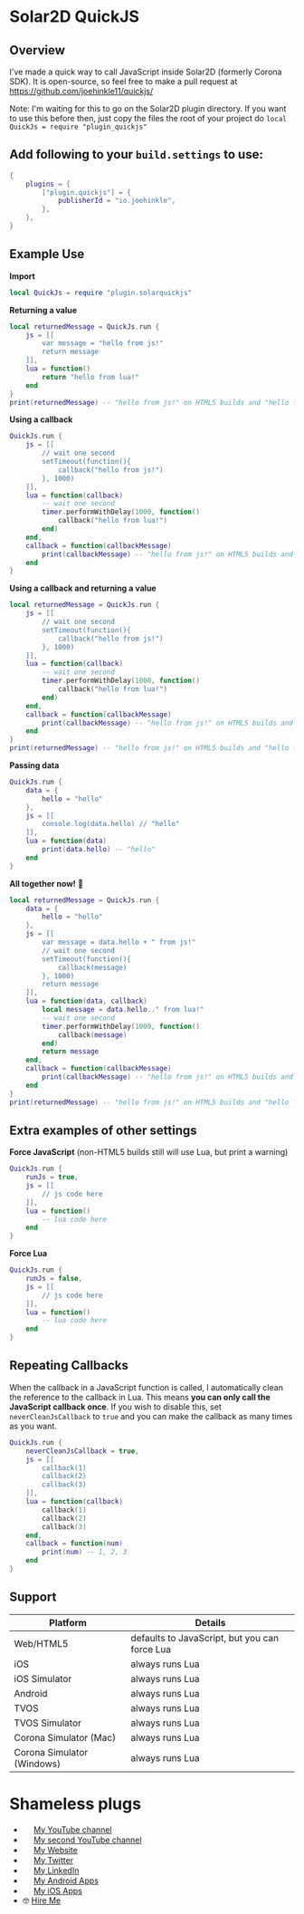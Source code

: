 # Solar2D QuickJS

## Overview

I've made a quick way to call JavaScript inside Solar2D (formerly Corona SDK). It is open-source, so feel free to make a pull request at https://github.com/joehinkle11/quickjs/

Note: I'm waiting for this to go on the Solar2D plugin directory. If you want to use this before then, just copy the files the root of your project do `local QuickJs = require "plugin_quickjs"`

## Add following to your `build.settings` to use:

```lua
{
    plugins = {
        ["plugin.quickjs"] = {
            publisherId = "io.joehinkle",
        },
    },
}
```

## Example Use

**Import**

```lua
local QuickJs = require "plugin.solarquickjs"
```

**Returning a value**

```lua
local returnedMessage = QuickJs.run {
    js = [[
        var message = "hello from js!"
        return message
    ]],
    lua = function()
        return "hello from lua!"
    end
}
print(returnedMessage) -- "hello from js!" on HTML5 builds and "hello from lua!" on all other builds
```

**Using a callback**

```lua
QuickJs.run {
    js = [[
        // wait one second
        setTimeout(function(){
            callback("hello from js!")
        }, 1000)
    ]],
    lua = function(callback)
        -- wait one second
        timer.performWithDelay(1000, function()
            callback("hello from lua!")
        end)
    end,
    callback = function(callbackMessage)
        print(callbackMessage) -- "hello from js!" on HTML5 builds and "hello from lua!" on all other builds
    end
}
```

**Using a callback and returning a value**

```lua
local returnedMessage = QuickJs.run {
    js = [[
        // wait one second
        setTimeout(function(){
            callback("hello from js!")
        }, 1000)
    ]],
    lua = function(callback)
        -- wait one second
        timer.performWithDelay(1000, function()
            callback("hello from lua!")
        end)
    end,
    callback = function(callbackMessage)
        print(callbackMessage) -- "hello from js!" on HTML5 builds and "hello from lua!" on all other builds
    end
}
print(returnedMessage) -- "hello from js!" on HTML5 builds and "hello from lua!" on all other builds
```

**Passing data**

```lua
QuickJs.run {
    data = {
        hello = "hello"
    },
    js = [[
        console.log(data.hello) // "hello"
    ]],
    lua = function(data)
        print(data.hello) -- "hello"
    end
}
```

**All together now!** 🎉

```lua
local returnedMessage = QuickJs.run {
    data = {
        hello = "hello"
    },
    js = [[
        var message = data.hello + " from js!"
        // wait one second
        setTimeout(function(){
            callback(message)
        }, 1000)
        return message
    ]],
    lua = function(data, callback)
        local message = data.hello.." from lua!"
        -- wait one second
        timer.performWithDelay(1000, function()
            callback(message)
        end)
        return message
    end,
    callback = function(callbackMessage)
        print(callbackMessage) -- "hello from js!" on HTML5 builds and "hello from lua!" on all other builds
    end
}
print(returnedMessage) -- "hello from js!" on HTML5 builds and "hello from lua!" on all other builds
```


## Extra examples of other settings

**Force JavaScript** (non-HTML5 builds still will use Lua, but print a warning)

```lua
QuickJs.run {
    runJs = true,
    js = [[
        // js code here
    ]],
    lua = function()
        -- lua code here
    end
}
```

**Force Lua**

```lua
QuickJs.run {
    runJs = false,
    js = [[
        // js code here
    ]],
    lua = function()
        -- lua code here
    end
}
```

## Repeating Callbacks

When the callback in a JavaScript function is called, I automatically clean the reference to the callback in Lua. This means **you can only call the JavaScript callback once**. If you wish to disable this, set `neverCleanJsCallback` to `true` and you can make the callback as many times as you want.

```lua
QuickJs.run {
    neverCleanJsCallback = true,
    js = [[
        callback(1)
        callback(2)
        callback(3)
    ]],
    lua = function(callback)
        callback(1)
        callback(2)
        callback(3)
    end,
    callback = function(num)
        print(num) -- 1, 2, 3
    end
}
```


## Support

| Platform | Details |
| ------------------- | -------- |
| Web/HTML5 | defaults to JavaScript, but you can force Lua |
| iOS | always runs Lua |
| iOS Simulator | always runs Lua |
| Android | always runs Lua |
| TVOS | always runs Lua |
| TVOS Simulator | always runs Lua |
| Corona Simulator (Mac) | always runs Lua |
| Corona Simulator (Windows) | always runs Lua |

# Shameless plugs

* <img src="https://cdnjs.cloudflare.com/ajax/libs/webicons/2.0.0/webicons/webicon-youtube-s.png" width="15"> [My YouTube channel](https://www.youtube.com/channel/UCje9o1NPdBs0vhPp7AEgWvg)
* <img src="https://cdnjs.cloudflare.com/ajax/libs/webicons/2.0.0/webicons/webicon-youtube-s.png" width="15"> [My second YouTube channel](https://www.youtube.com/channel/UC5aSLB42ZZIDtQXrZgnS1iA)
* <img src="https://www.joehinkle.io/favicon192x192.png" width="15"> [My Website](https://www.joehinkle.io/)
* <img src="https://cdnjs.cloudflare.com/ajax/libs/webicons/2.0.0/webicons/webicon-twitter-s.png" width="15"> [My Twitter](https://twitter.com/joehink95)
* <img src="https://cdnjs.cloudflare.com/ajax/libs/webicons/2.0.0/webicons/webicon-linkedin-s.png" width="15"> [My LinkedIn](https://www.linkedin.com/in/joehinkle11/)
* <img src="https://cdnjs.cloudflare.com/ajax/libs/webicons/2.0.0/webicons/webicon-android-s.png" width="15"> [My Android Apps](https://play.google.com/store/apps/dev?id=6380399300644608862)
* <img src="https://cdnjs.cloudflare.com/ajax/libs/webicons/2.0.0/webicons/webicon-apple-s.png" width="15"> [My iOS Apps](https://apps.apple.com/us/developer/joseph-hinkle/id916334630)
* 🤓 [Hire Me](https://www.joehinkle.io/services)
